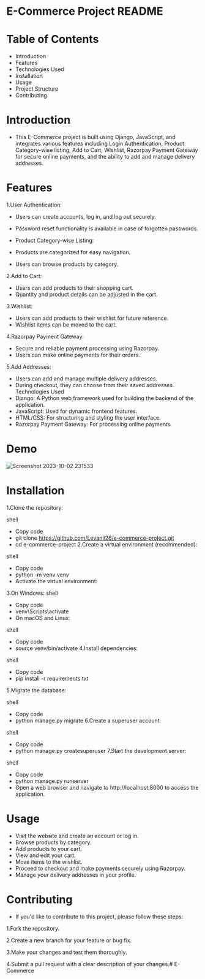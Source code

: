 # E-Commerce Project README

# Table of Contents
- Introduction
- Features
- Technologies Used
- Installation
- Usage
- Project Structure
- Contributing

# Introduction
- This E-Commerce project is built using Django, JavaScript, and integrates various features including Login Authentication, Product Category-wise listing, Add to Cart, Wishlist, Razorpay Payment Gateway for secure online payments, and the ability to add and manage delivery addresses.

# Features
1.User Authentication:

- Users can create accounts, log in, and log out securely.
- Password reset functionality is available in case of forgotten passwords.
- Product Category-wise Listing:

- Products are categorized for easy navigation.
- Users can browse products by category.

2.Add to Cart:

- Users can add products to their shopping cart.
- Quantity and product details can be adjusted in the cart.

3.Wishlist:

- Users can add products to their wishlist for future reference.
- Wishlist items can be moved to the cart.

4.Razorpay Payment Gateway:

- Secure and reliable payment processing using Razorpay.
- Users can make online payments for their orders.

5.Add Addresses:

- Users can add and manage multiple delivery addresses.
- During checkout, they can choose from their saved addresses.
Technologies Used
- Django: A Python web framework used for building the backend of the application.
- JavaScript: Used for dynamic frontend features.
- HTML/CSS: For structuring and styling the user interface.
- Razorpay Payment Gateway: For processing online payments.

# Demo
![Screenshot 2023-10-02 231533](https://github.com/Levanii26/E-Commerce/assets/131532268/c542adca-4d35-40e5-89a0-a19f1c5b0cd5)


# Installation
1.Clone the repository:

shell

- Copy code
 - git clone https://github.com/Levanii26/e-commerce-project.git
- cd e-commerce-project
2.Create a virtual environment (recommended):

shell

 - Copy code
 - python -m venv venv
- Activate the virtual environment:

3.On Windows:
shell

- Copy code
- venv\Scripts\activate
- On macOS and Linux:

shell

- Copy code
- source venv/bin/activate
4.Install dependencies:

shell

- Copy code
- pip install -r requirements.txt

5.Migrate the database:

shell

- Copy code
- python manage.py migrate
6.Create a superuser account:

shell

- Copy code
- python manage.py createsuperuser
7.Start the development server:

shell
- Copy code
- python manage.py runserver
- Open a web browser and navigate to http://localhost:8000 to access the application.

# Usage
- Visit the website and create an account or log in.
- Browse products by category.
- Add products to your cart.
- View and edit your cart.
- Move items to the wishlist.
- Proceed to checkout and make payments securely using Razorpay.
- Manage your delivery addresses in your profile.

# Contributing
- If you'd like to contribute to this project, please follow these steps:

1.Fork the repository.

2.Create a new branch for your feature or bug fix.

3.Make your changes and test them thoroughly.

4.Submit a pull request with a clear description of your changes.# E-Commerce
